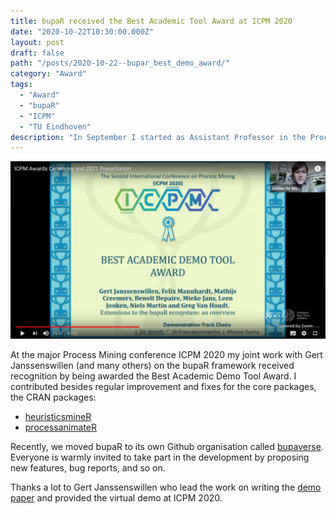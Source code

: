 ```yaml
---
title: bupaR received the Best Academic Tool Award at ICPM 2020
date: "2020-10-22T10:30:00.000Z"
layout: post
draft: false
path: "/posts/2020-10-22--bupar_best_demo_award/"
category: "Award"
tags:
  - "Award"  
  - "bupaR"
  - "ICPM"
  - "TU Eindhoven"  
description: "In September I started as Assistant Professor in the Process Analytics group of TU Eindhoven"
---
```


![ICPM 2020 Demo Award for bupaR](ICPM-Demo-2020-award.png)

At the major Process Mining conference ICPM 2020 my joint work with Gert Janssenswillen (and many others) on the bupaR framework received recognition by being awarded the Best Academic Demo Tool Award. I contributed besides regular improvement and fixes for the core packages, the CRAN packages:

* [heuristicsmineR](https://github.com/bupaverse/heuristicsmineR)
* [processanimateR](https://github.com/bupaverse/processanimateR)

Recently, we moved bupaR to its own Github organisation called [bupaverse](https://github.com/bupaverse/). Everyone is warmly invited to take part in the development by proposing new features, bug reports, and so on. 

Thanks a lot to Gert Janssenswillen who lead the work on writing the [demo paper](http://ceur-ws.org/Vol-1920/BPM_2017_paper_193.pdf) and provided the virtual demo at ICPM 2020.